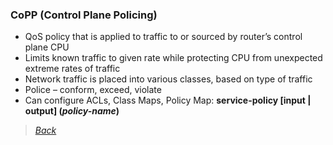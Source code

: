 ### CoPP (Control Plane Policing)

* QoS policy that is applied to traffic to or sourced by router’s control plane CPU
* Limits known traffic to given rate while protecting CPU from unexpected extreme rates of traffic
* Network traffic is placed into various classes, based on type of traffic
* Police – conform, exceed, violate
* Can configure ACLs, Class Maps, Policy Map:  **service-policy [input | output] (*policy-name*)**  


> *[Back](https://github.com/network-dluong/CCNP-ENCOR/tree/5.0-Security)*  

